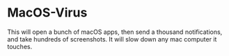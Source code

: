 # MacOS-Virus
This will open a bunch of macOS apps, then send a thousand notifications, and take hundreds of screenshots. It will slow down any mac computer it touches. 

